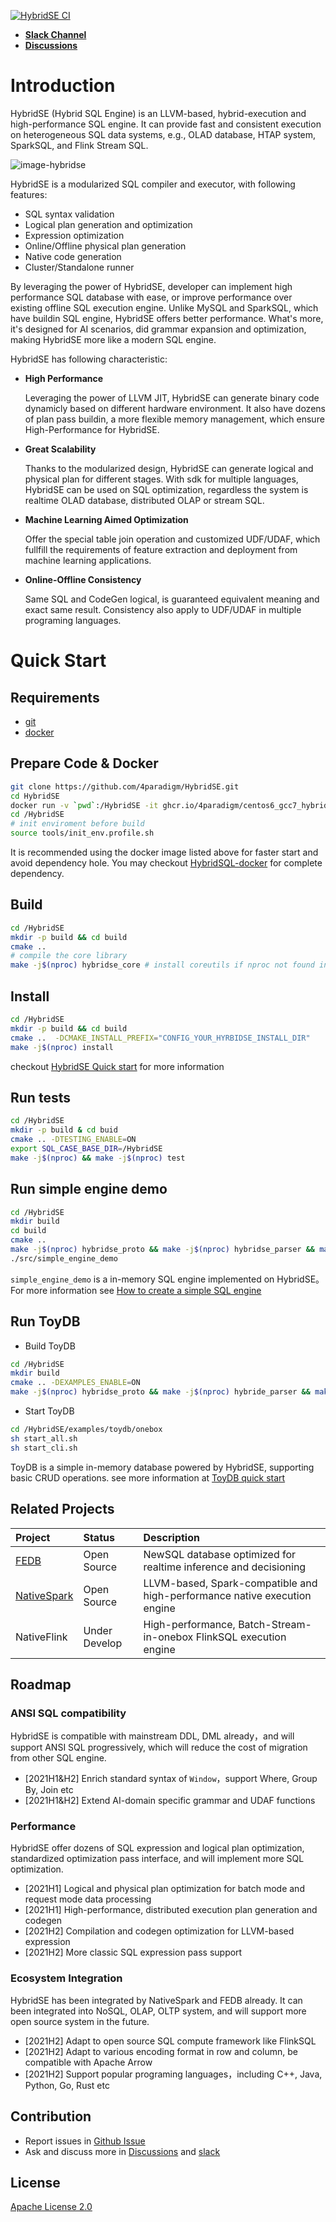 [![HybridSE CI](https://github.com/4paradigm/HybridSE/actions/workflows/hybridse-ci.yml/badge.svg)](https://github.com/4paradigm/HybridSE/actions/workflows/hybridse-ci.yml)

- [**Slack Channel**](https://hybridsql-ws.slack.com/archives/C01R7LAF6AY)
- [**Discussions**](https://github.com/4paradigm/HybridSE/discussions)

# Introduction

HybridSE (Hybrid SQL Engine) is an LLVM-based, hybrid-execution and high-performance SQL engine. It can provide fast and consistent execution on heterogeneous SQL data systems, e.g., OLAD database, HTAP system, SparkSQL, and Flink Stream SQL.

![image-hybridse](images/HybridSE.png)

HybridSE is a modularized SQL compiler and executor, with following features:

- SQL syntax validation
- Logical plan generation and optimization
- Expression optimization
- Online/Offline physical plan generation
- Native code generation
- Cluster/Standalone runner

By leveraging the power of HybridSE, developer can implement high performance SQL database with ease, or improve performance over existing offline SQL execution engine.
Unlike MySQL and SparkSQL, which have buildin SQL engine, HybridSE offers better performance. What's more, it's designed for AI scenarios,
did grammar expansion and optimization, making HybridSE more like a modern SQL engine.

HybridSE has following characteristic:

- **High Performance**

  Leveraging the power of LLVM JIT, HybridSE can generate binary code dynamicly based on different hardware environment. It also have dozens of plan pass buildin, a more flexible memory management,
  which ensure High-Performance for HybridSE.

- **Great Scalability**

  Thanks to the modularized design, HybridSE can generate logical and physical plan for different stages.
  With sdk for multiple languages, HybridSE can be used on SQL optimization, regardless the system is realtime OLAD database, distributed OLAP or stream SQL.

- **Machine Learning Aimed Optimization**

  Offer the special table join operation and customized UDF/UDAF, which fullfill the requirements of feature extraction and deployment from machine learning applications.

- **Online-Offline Consistency**

  Same SQL and CodeGen logical, is guaranteed equivalent meaning and exact same result. Consistency also apply to UDF/UDAF in multiple programing languages.

# Quick Start

## Requirements

- [git](https://git-scm.com)
- [docker](https://docs.docker.com/engine/install/)

## Prepare Code & Docker

```bash
git clone https://github.com/4paradigm/HybridSE.git
cd HybridSE
docker run -v `pwd`:/HybridSE -it ghcr.io/4paradigm/centos6_gcc7_hybridsql:latest
cd /HybridSE
# init enviroment before build
source tools/init_env.profile.sh
```

It is recommended using the docker image listed above for faster start and avoid dependency hole. You may checkout [HybridSQL-docker](https://github.com/4paradigm/HybridSQL-docker/blob/main/README.md) for complete dependency.

## Build

```bash
cd /HybridSE
mkdir -p build && cd build
cmake ..
# compile the core library
make -j$(nproc) hybridse_core # install coreutils if nproc not found in mac
```

## Install

```bash
cd /HybridSE
mkdir -p build && cd build
cmake ..  -DCMAKE_INSTALL_PREFIX="CONFIG_YOUR_HYRBIDSE_INSTALL_DIR"
make -j$(nproc) install
```

checkout [HybridSE Quick start](/hybridse/usage/quick_start.md) for more information

## Run tests

```bash
cd /HybridSE
mkdir -p build & cd buid
cmake .. -DTESTING_ENABLE=ON
export SQL_CASE_BASE_DIR=/HybridSE
make -j$(nproc) && make -j$(nproc) test
```

## Run simple engine demo

```bash
cd /HybridSE
mkdir build
cd build
cmake ..
make -j$(nproc) hybridse_proto && make -j$(nproc) hybridse_parser && make -j$(nproc) simple_engine_demo
./src/simple_engine_demo
```

`simple_engine_demo` is a in-memory SQL engine implemented on HybridSE。For more information see [How to create a simple SQL engine](/hybridse/usage/simple_engine_demo.md)

## Run ToyDB

- Build ToyDB

```bash
cd /HybridSE
mkdir build
cmake .. -DEXAMPLES_ENABLE=ON
make -j$(nproc) hybridse_proto && make -j$(nproc) hybride_parser && make toydb -j$(nproc)
```

- Start ToyDB

```bash
cd /HybridSE/examples/toydb/onebox
sh start_all.sh
sh start_cli.sh
```

ToyDB is a simple in-memory database powered by HybridSE, supporting basic CRUD operations. see more information at [ToyDB quick start](/hybridse/usage/toydb_usage/toydb_quickstart.md)

## Related Projects

| Project                                                 | Status        | Description                                                  |
| :------------------------------------------------------ | :------------ | :----------------------------------------------------------- |
| [FEDB](https://github.com/4paradigm/fedb)               | Open Source   | NewSQL database optimized for realtime inference and decisioning |
| [NativeSpark](https://github.com/4paradigm/NativeSpark) | Open Source   | LLVM-based, Spark-compatible and high-performance native execution engine |
| NativeFlink                                             | Under Develop | High-performance, Batch-Stream-in-onebox FlinkSQL execution engine |

## Roadmap

### ANSI SQL compatibility

HybridSE is compatible with mainstream DDL, DML already，and will support ANSI SQL progressively, which will reduce the cost of migration from other SQL engine.

- [2021H1&H2] Enrich standard syntax of `Window`，support Where, Group By, Join etc
- [2021H1&H2] Extend AI-domain specific grammar and UDAF functions

### Performance

HybridSE offer dozens of SQL expression and logical plan optimization, standardized optimization pass interface, and will implement more SQL optimization.

- [2021H1] Logical and physical plan optimization for batch mode and request mode data processing
- [2021H1] High-performance, distributed execution plan generation and codegen
- [2021H2] Compilation and codegen optimization for LLVM-based expression
- [2021H2] More classic SQL expression pass support

### Ecosystem Integration

HybridSE has been integrated by NativeSpark and FEDB already. It can been integrated into NoSQL, OLAP, OLTP system, and will support more open source system in the future.

- [2021H2] Adapt to open source SQL compute framework like FlinkSQL
- [2021H2] Adapt to various encoding format in row and column, be compatible with Apache Arrow
- [2021H2] Support popular programing languages，including C++, Java, Python, Go, Rust etc

## Contribution

- Report issues in [Github Issue](https://github.com/4paradigm/HybridSE/issues)
- Ask and discuss more in [Discussions](https://github.com/4paradigm/HybridSE/discussions) and [slack](https://hybridsql-ws.slack.com/archives/C01R7LAF6AY)

## License

[Apache License 2.0](https://github.com/4paradigm/HybridSE/blob/main/LICENSE)
